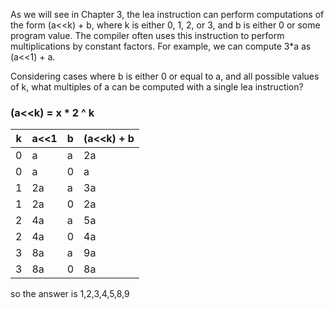 As we will see in Chapter 3, the lea instruction can perform computations of the form (a<<k) + b, where k is either 0, 1, 2, or 3, and b is either 0 or some program value. The compiler often uses this instruction to perform
multiplications by constant factors. For example, we can compute 3*a as (a<<1) + a.

Considering cases where b is either 0 or equal to a, and all possible values of k,
what multiples of a can be computed with a single lea instruction?

### (a<<k)  = x * 2 ^ k
| k   | a<<1 | b   | (a<<k) + b |
| --- | ---- | --- | ---------- |
| 0   | a    | a   | 2a         |
| 0   | a    | 0   | a          |
| 1   | 2a   | a   | 3a         |
| 1   | 2a   | 0   | 2a         |
| 2   | 4a   | a   | 5a         |
| 2   | 4a   | 0   | 4a         |
| 3   | 8a   | a   | 9a         |
| 3   | 8a   | 0   | 8a         |

so the answer is 1,2,3,4,5,8,9